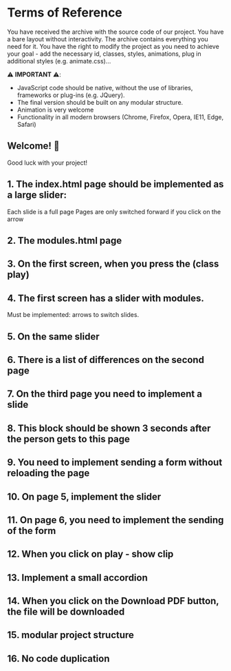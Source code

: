 # Terms of Reference

You have received the archive with the source code of our project. You have a bare layout without interactivity. The archive contains everything you need for it.
You have the right to modify the project as you need to achieve your goal - add the necessary id, classes, styles, animations, plug in additional styles (e.g. animate.css)...

⚠️ **IMPORTANT** ⚠️:

- JavaScript code should be native, without the use of libraries, frameworks or plug-ins (e.g. JQuery).
- The final version should be built on any modular structure.
- Animation is very welcome
- Functionality in all modern browsers (Chrome, Firefox, Opera, IE11, Edge, Safari)

## Welcome! 👋

Good luck with your project!

## 1. The index.html page should be implemented as a large slider:

Each slide is a full page
Pages are only switched forward if you click on the arrow

## 2. The modules.html page

## 3. On the first screen, when you press the (class play)

## 4. The first screen has a slider with modules.

Must be implemented: arrows to switch slides.

## 5. On the same slider

## 6. There is a list of differences on the second page

## 7. On the third page you need to implement a slide

## 8. This block should be shown 3 seconds after the person gets to this page

## 9. You need to implement sending a form without reloading the page

## 10. On page 5, implement the slider

## 11. On page 6, you need to implement the sending of the form

## 12. When you click on play - show clip

## 13. Implement a small accordion

## 14. When you click on the Download PDF button, the file will be downloaded

## 15. modular project structure

## 16. No code duplication
